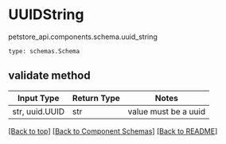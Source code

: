 # UUIDString
petstore_api.components.schema.uuid_string
```
type: schemas.Schema
```

## validate method
Input Type | Return Type | Notes
------------ | ------------- | -------------
str, uuid.UUID | str | value must be a uuid

[[Back to top]](#top) [[Back to Component Schemas]](../../../README.md#Component-Schemas) [[Back to README]](../../../README.md)
